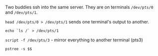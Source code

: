Two buddies ssh into the same server. They are on terminals `/dev/pts/0` and `/dev/pts/1`.

`head /dev/pts/0 > /dev/pts/1` sends one terminal's output to another.

```echo `ls /` > /dev/pts/1```

`script -f /dev/pts/3` - mirror everything to another terminal (pts3)

`pstree -s $$`
